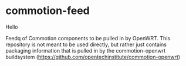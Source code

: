 commotion-feed
==============

Hello

Feedq of Commotion components to be pulled in by OpenWRT. This repository is not meant to be used directly, but rather just contains packaging information that is pulled in by the commotion-openwrt buildsystem (https://github.com/opentechinstitute/commotion-openwrt)
